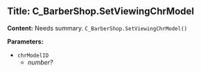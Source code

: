 ## Title: C_BarberShop.SetViewingChrModel

**Content:**
Needs summary.
`C_BarberShop.SetViewingChrModel()`

**Parameters:**
- `chrModelID`
  - *number?*